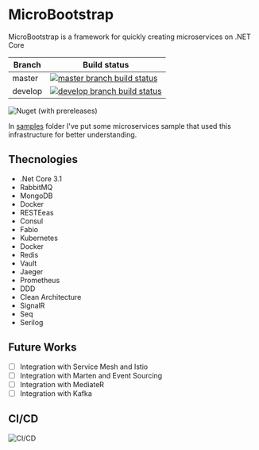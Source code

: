 # MicroBootstrap
MicroBootstrap is a framework for quickly creating microservices on .NET Core

|Branch             |Build status                                                  
|-------------------|-----------------------------------------------------
|master             |[![master branch build status](https://api.travis-ci.org/mehdihadeli/MicroBootstrap.svg?branch=master)](https://travis-ci.org/mehdihadeli/MicroBootstrap)
|develop            |[![develop branch build status](https://api.travis-ci.org/mehdihadeli/MicroBootstrap.svg?branch=develop)](https://travis-ci.org/mehdihadeli/MicroBootstrap)

![Nuget (with prereleases)](https://img.shields.io/nuget/vpre/MicroBootstrap?style=for-the-badge)

In [samples](https://github.com/mehdihadeli/MicroBootstrap/tree/master/samples) folder I've put some microservices sample that used this infrastructure for better understanding.

**Thecnologies**
----------------
* .Net Core 3.1
* RabbitMQ
* MongoDB
* Docker
* RESTEeas
* Consul
* Fabio
* Kubernetes
* Docker
* Redis
* Vault
* Jaeger
* Prometheus
* DDD
* Clean Architecture
* SignalR
* Seq
* Serilog

**Future Works**
----------------
-  [ ] Integration with Service Mesh and Istio
-  [ ] Integration with Marten and Event Sourcing
-  [ ] Integration with MediateR
-  [ ] Integration with Kafka

**CI/CD**
----------------
 
 ![CI/CD](https://github.com/mehdihadeli/MicroBootstrap/blob/master/samples/Game-Microservices-Sample/ci-cd.png?raw=true)
